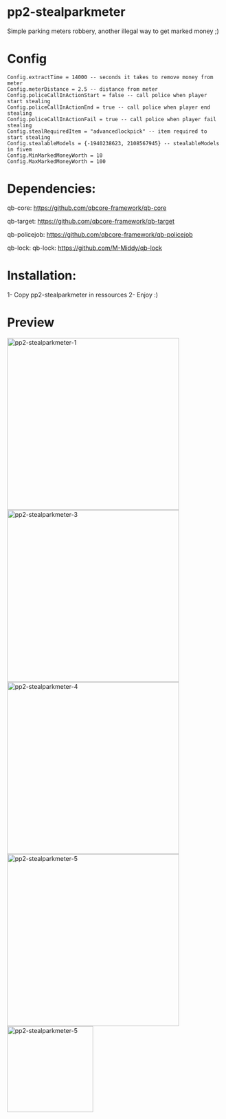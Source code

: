 # pp2-stealparkmeter
Simple parking meters robbery, another illegal way to get marked money ;)

# Config
```
Config.extractTime = 14000 -- seconds it takes to remove money from meter
Config.meterDistance = 2.5 -- distance from meter
Config.policeCallInActionStart = false -- call police when player start stealing
Config.policeCallInActionEnd = true -- call police when player end stealing
Config.policeCallInActionFail = true -- call police when player fail stealing
Config.stealRequiredItem = "advancedlockpick" -- item required to start stealing
Config.stealableModels = {-1940238623, 2108567945} -- stealableModels in fivem
Config.MinMarkedMoneyWorth = 10
Config.MaxMarkedMoneyWorth = 100
```

# Dependencies:
qb-core: https://github.com/qbcore-framework/qb-core

qb-target: https://github.com/qbcore-framework/qb-target

qb-policejob: https://github.com/qbcore-framework/qb-policejob

qb-lock: qb-lock: https://github.com/M-Middy/qb-lock

# Installation:
1- Copy pp2-stealparkmeter in ressources
2- Enjoy :)

# Preview
<p align="left">
<img src="https://i.imgur.com/7jXws3T.jpg" alt="pp2-stealparkmeter-1" width="400"/>
<img src="https://i.imgur.com/9bPNKDh.jpg" alt="pp2-stealparkmeter-3" width="400"/>
<img src="https://i.imgur.com/Q62H19F.jpg" alt="pp2-stealparkmeter-4" width="400"/>
<img src="https://i.imgur.com/JDEQpMM.jpg" alt="pp2-stealparkmeter-5" width="400"/>
<img src="https://i.imgur.com/J7X9TfR.jpg" alt="pp2-stealparkmeter-5" width="200"/>
</p>
